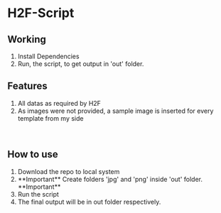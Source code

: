 # H2F-Script

## Working

<ol>
  <li>Install Dependencies</li>
  <li>Run, the script, to get output in 'out' folder.</li>
</ol>


## Features

<ol>
<li>All datas as required by H2F
<li>As images were not provided, a sample image is inserted for every template from my side
</ol>

<br>

## How to use

<ol>
  <li>Download the repo to local system
  <li>**Important** Create folders 'jpg' and 'png' inside 'out' folder. **Important**
  <li>Run the script
  <li>The final output will be in out folder respectively.
</ol>
